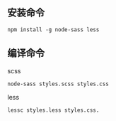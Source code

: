 ## 安装命令

    npm install -g node-sass less

## 编译命令
scss
    
    node-sass styles.scss styles.css 
    
less
    
    lessc styles.less styles.css.